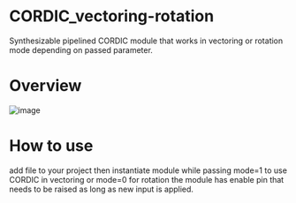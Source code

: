 # CORDIC_vectoring-rotation
Synthesizable pipelined CORDIC module that works in vectoring or rotation mode depending on passed parameter.

# Overview
![image](https://github.com/mohamedtarek54/CORDIC_vectoring-rotation/assets/25269476/1c0073cd-f97a-459c-9a3c-d372922b9ed6)


# How to use
add file to your project then instantiate module while passing mode=1 to use CORDIC in vectoring or mode=0 for rotation
the module has enable pin that needs to be raised as long as new input is applied. 
